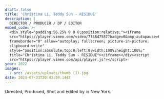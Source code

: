 ```yaml
---
draft: false
title: 'Christina Li, Teddy Sun - RESIDUE'
description: |
  DIRECTOR / PRODUCER / DP / EDITOR
embed_code: >-
  <div style="padding:56.25% 0 0 0;position:relative;"><iframe
  src="https://player.vimeo.com/video/774847587?badge=0&amp;autopause=0&amp;player_id=0&amp;app_id=58479"
  frameborder="0" allow="autoplay; fullscreen; picture-in-picture;
  clipboard-write"
  style="position:absolute;top:0;left:0;width:100%;height:100%;"
  title="Christina Li, Teddy Sun - RESIDUE"></iframe></div><script
  src="https://player.vimeo.com/api/player.js"></script>
year: 2022
images:
  - src: /assets/uploads/thumb (1).jpg
date: 2024-07-31T20:43:59.144Z
---
```


Directed, Produced, Shot and Edited by in New York.
